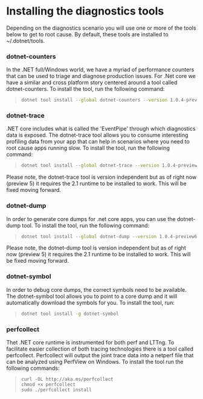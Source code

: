 # Installing the diagnostics tools

Depending on the diagnostics scenario you will use one or more of the tools below to get to root cause. By default, these tools are installed to ~/.dotnet/tools. 

### dotnet-counters
In the .NET full/Windows world, we have a myriad of performance counters that can be used to triage and diagnose production issues. For .Net core we have a similar and cross platform story centered around a tool called dotnet-counters. To install the tool, run the following command:

> ```bash
> dotnet tool install --global dotnet-counters --version 1.0.4-preview6.19311.1
> ```


### dotnet-trace
.NET core includes what is called the 'EventPipe' through which diagnostics data is exposed. The dotnet-trace tool allows you to consume interesting profiling data from your app that can help in scenarios where you need to root cause apps running slow. To install the tool, run the following command:

> ```bash
> dotnet tool install --global dotnet-trace --version 1.0.4-preview6.19311.1 
> ```

Please note, the dotnet-trace tool is version independent but as of right now (preview 5) it requires the 2.1 runtime to be installed to work. This will be fixed moving forward.


### dotnet-dump
In order to generate core dumps for .net core apps, you can use the dotnet-dump tool. To install the tool, run the following command:

> ```bash
> dotnet tool install --global dotnet-dump --version 1.0.4-preview6.19311.1
> ```

Please note, the dotnet-dump tool is version independent but as of right now (preview 5) it requires the 2.1 runtime to be installed to work. This will be fixed moving forward.


### dotnet-symbol
In order to debug core dumps, the correct symbols need to be available. The dotnet-symbol tool allows you to point to a core dump and it will automatically download the symbols for you. To install the tool, run:

> ```bash
> dotnet tool install -g dotnet-symbol
> ```

### perfcollect
Thet .NET core runtime is instrumented for both perf and LTTng. To facilitate easier collection of both tracing technologies there is a tool called perfcollect. Perfcollect will output the joint trace data into a netperf file that can be analyzed using PerfView on Windows. To install the tool run the following commands:

> ```
> curl -OL http://aka.ms/perfcollect
> chmod +x perfcollect
> sudo ./perfcollect install
> ```

